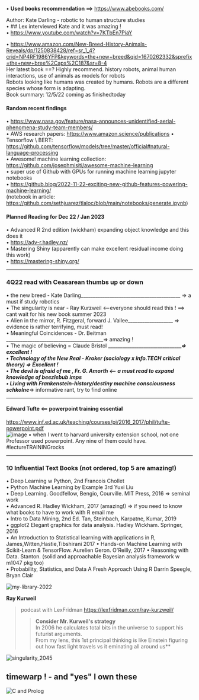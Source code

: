 • **Used books recommendation ==>** https://www.abebooks.com/  

Author: Kate Darling - robotic to human structure studies  
• ## Lex interviewed Kate and it was amazing !  
• https://www.youtube.com/watch?v=7KTbEn7PiaY  

• https://www.amazon.com/New-Breed-History-Animals-Reveals/dp/1250838428/ref=sr_1_4?crid=NP4RF1986YFP&keywords=the+new+breed&qid=1670262332&sprefix=the+new+bree%2Caps%2C187&sr=8-4  
Her latest book ==? Highly recommend. history robots, animal human interactions, use of animals as models for robots  
Robots looking like humans was created by humans. Robots are a different species whose form is adapting.  
Book summary: 12/5/22 coming as finishedtoday


#### **Random recent findings**    
• https://www.nasa.gov/feature/nasa-announces-unidentified-aerial-phenomena-study-team-members/  
• AWS research papers: https://www.amazon.science/publications
• Tensorflow \ BERT: https://github.com/tensorflow/models/tree/master/official#natural-language-processing  
• Awesome! machine learning collection: https://github.com/josephmisiti/awesome-machine-learning  
• super use of Github with GPUs for running machine learning jupyter notebooks  
• https://github.blog/2022-11-22-exciting-new-github-features-powering-machine-learning/  
(notebook in article: https://github.com/sethjuarez/tlaloc/blob/main/notebooks/generate.ipynb)  

#### **Planned Reading for Dec 22 / Jan 2023**  
• Advanced R 2nd edition (wickham) expanding object knowledge and this does it  
• https://adv-r.hadley.nz/  
• Mastering Shiny (apparently can make excellent residual income doing this work)  
• https://mastering-shiny.org/  

-------------

### 4Q22 read with Ceasarean thumbs up or down  
• the new breed - Kate Darling__________________________________________ => a must if study robotics  
• The singularity is near - Ray Kurzweil <--everyone should read this ! ==> cant wait for his new book summer 2023  
• Alien in the mirror, R. Fitzgeral, forward J. Vallee___________________ => evidence is rather terrifying, must read!  
• Meaningful Coincidences - Dr. Beitman  _________________________________________=> amazing !   
• The magic of believing = Claude Bristol ________________________________________=> excellent !  
• Technology of the New Real - Kroker (sociology x info.TECH critical theory) => Excellent !  
• The devil is afraid of me , Fr. G. Amorth <-- a must read to expand knowledge of beezlebub imps  
• Living with Frankenstein-history/destiny machine consciousness schkolne_________=> informative rant, try to find online  


----------------

#### **Edward Tufte** <== powerpoint training essential  
https://www.inf.ed.ac.uk/teaching/courses/pi/2016_2017/phil/tufte-powerpoint.pdf  
![image](https://user-images.githubusercontent.com/59778456/201488986-2bc4873d-a9ff-47d0-9380-c039a3b3fb8c.png)
• when I went to harvard university extension school, not one Professor used powerpoint. Any nine of them could have. 
#lectureTRAININGrocks


-----------------
### **10 Influential Text Books (not ordered, top 5 are amazing!)**  
• Deep Learning w Python, 2nd Francois Chollet  
• Python Machine Learning by Example 3rd Yuxi Liu  
• Deep Learning. Goodfellow, Bengio, Courville. MIT Press, 2016  => seminal work  
• Advanced R. Hadley Wickham, 2017 (amazing!)  => if you need to know what books to have to work with R email me  
• Intro to Data Mining, 2nd Ed. Tan, Steinbach, Karpatne, Kumar, 2019  
• ggplot2 Elegant graphics for data analysis. Hadley Wickham. Springer, 2016    
• An Introduction to Statistical learning with applications in R, James,Witten,Hastie,Tibshirani 2017
• Hands-on Machine Learning with Scikit-Learn & TensorFlow. Aurelien Geron. O'Reilly, 2017 
• Reasoning with Data. Stanton. (solid and approachable Bayesian analysis framework w m1047 pkg too)  
• Probability, Statistics, and Data A Fresh Approach Using R  Darrin Speegle, Bryan Clair  

![my-library-2022](https://user-images.githubusercontent.com/59778456/193679900-04ccd057-71b9-4d4b-9a72-f1d85842c3d5.jpg)

**Ray Kurweil**  
> podcast with LexFridman https://lexfridman.com/ray-kurzweil/  
>> **Consider Mr. Kurweil's strategy**  
>> In 2006 he calculates total bits in the universe to support his futurist arguments.  
>> From my lens, this 1st principal thinking is like Einstein figuring out how fast light travels vs it eminating all around us**  

![singularity_2045](https://user-images.githubusercontent.com/59778456/199331003-d078b3c8-7ebf-4693-93b4-18857c071630.JPG)

## timewarp ! - and "yes" I own these  

![C and Prolog](https://user-images.githubusercontent.com/59778456/204638249-815cbebb-a84c-4096-ac83-9909826f3609.jpg)

